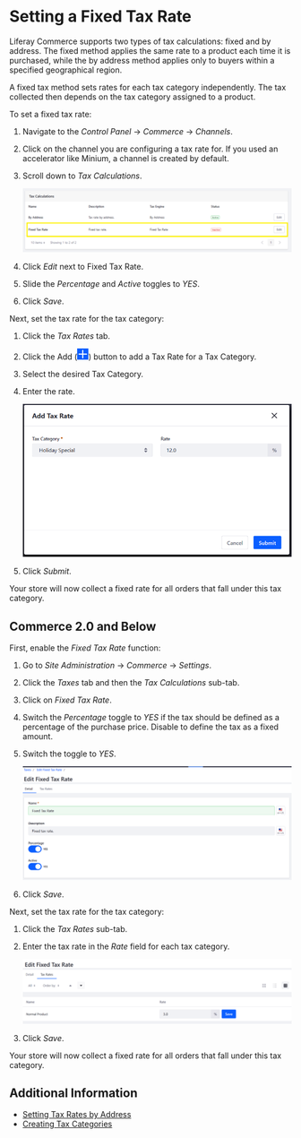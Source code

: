 # Setting a Fixed Tax Rate

Liferay Commerce supports two types of tax calculations: fixed and by address. The fixed method applies the same rate to a product each time it is purchased, while the by address method applies only to buyers within a specified geographical region.

A fixed tax method sets rates for each tax category independently. The tax collected then depends on the tax category assigned to a product.

To set a fixed tax rate:

1. Navigate to the _Control Panel_ &rarr; _Commerce_ &rarr; _Channels_.
1. Click on the channel you are configuring a tax rate for. If you used an accelerator like Minium, a channel is created by default.
1. Scroll down to _Tax Calculations_.

    ![Setting a fixed tax rate](./setting-tax-rate-by-fixed-rate/images/03.png)

1. Click _Edit_ next to Fixed Tax Rate.
1. Slide the _Percentage_ and _Active_ toggles to _YES_.
1. Click _Save_.

Next, set the tax rate for the tax category:

1. Click the _Tax Rates_ tab.
1. Click the Add (![Add icon](../../images/icon-add.png)) button to add a Tax Rate for a Tax Category.
1. Select the desired Tax Category.
1. Enter the rate.

    ![Setting a fixed tax rate](./setting-tax-rate-by-fixed-rate/images/04.png)

1. Click _Submit_.

Your store will now collect a fixed rate for all orders that fall under this tax category.

## Commerce 2.0 and Below

First, enable the _Fixed Tax Rate_ function:

1. Go to _Site Administration_ → _Commerce_ → _Settings_.
1. Click the _Taxes_ tab and then the _Tax Calculations_ sub-tab.
1. Click on _Fixed Tax Rate_.
1. Switch the _Percentage_ toggle to _YES_ if the tax should be defined as a percentage of the purchase price. Disable to define the tax as a fixed amount.
1. Switch the toggle to _YES_.

    ![Enabling fixed tax rates](./setting-tax-rate-by-fixed-rate/images/01.png)

1. Click _Save_.

Next, set the tax rate for the tax category:

1. Click the _Tax Rates_ sub-tab.
1. Enter the tax rate in the _Rate_ field for each tax category.

    ![Setting a tax rate](./setting-tax-rate-by-fixed-rate/images/02.png)

1. Click _Save_.

Your store will now collect a fixed rate for all orders that fall under this tax category.

## Additional Information

* [Setting Tax Rates by Address](../configuring-taxes/setting-tax-rate-by-address.md)
* [Creating Tax Categories](../configuring-taxes/creating-tax-categories.md)
